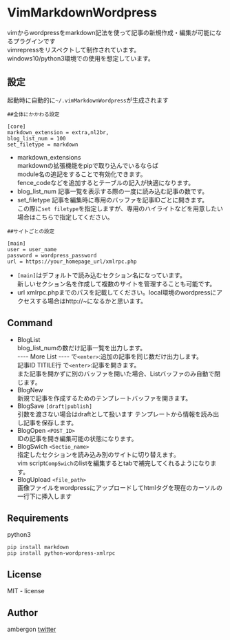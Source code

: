 # VimMarkdownWordpress
vimからwordpressをmarkdown記法を使って記事の新規作成・編集が可能になるプラグインです<br />
vimrepressをリスペクトして制作されています。<br />
windows10/python3環境での使用を想定しています。<br />

## 設定
起動時に自動的に`~/.vimMarkdownWordpress`が生成されます<br />

```
##全体にかかわる設定

[core]
markdown_extension = extra,nl2br,
blog_list_num = 100
set_filetype = markdown
```

- markdown_extensions<br />
    markdownの拡張機能をpipで取り込んでいるならば<br />
    module名の追記をすることで有効化できます。<br />
    fence_codeなどを追加するとテーブルの記入が快適になります。<br />
- blog_list_num
    記事一覧を表示する際の一度に読み込む記事の数です。<br />
- set_filetype
    記事を編集時に専用のバッファを記事IDごとに開きます。<br />
    この際に`set filetype`を指定しますが、専用のハイライトなどを用意したい場合はこちらで指定してください。<br />

```
##サイトごとの設定

[main]
user = user_name
password = wordpress_password
url = https://your_homepage_url/xmlrpc.php
```

- `[main]`はデフォルトで読み込むセクション名になっています。<br />
    新しいセクション名を作成して複数のサイトを管理することも可能です。<br />
- url
    xmlrpc.phpまでのパスを記載してください。local環境のwordpressにアクセスする場合はhttp://~になるかと思います。<br />



## Command
- BlogList<br />
    blog_list_numの数だけ記事一覧を出力します。<br />
    ---- More List ---- で`<enter>`:追加の記事を同じ数だけ出力します。<br />
    記事ID TITILE行     で`<enter>`:記事を開きます。<br />
    また記事を開かずに別のバッファを開いた場合、Listバッファのみ自動で閉じます。<br />
- BlogNew<br />
    新規で記事を作成するためのテンプレートバッファを開きます。<br />
- BlogSave `[draft|publish]`<br />
    引数を渡さない場合はdraftとして扱います
    テンプレートから情報を読み出し記事を保存します。<br />
- BlogOpen `<POST_ID>`<br />
    IDの記事を開き編集可能の状態になります。<br />
- BlogSwich `<Sectio_name>`<br />
    指定したセクションを読み込み別のサイトに切り替えます。<br />
    vim script`CompSwich`のlistを編集するとtabで補完してくれるようになります。<br />
- BlogUpload `<file_path>`<br />
    画像ファイルをwordpressにアップロードしてhtmlタグを現在のカーソルの一行下に挿入します<br />


## Requirements
python3
```
pip install markdown
pip install python-wordpress-xmlrpc
```

## License
MIT - license

## Author
ambergon 
[twitter](https://twitter.com/Sc_lFoxGon)
